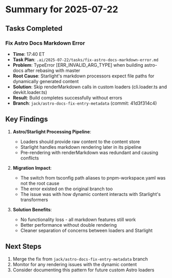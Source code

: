 # Summary for 2025-07-22

## Tasks Completed

### Fix Astro Docs Markdown Error
- **Time**: 17:40 ET
- **Task Plan**: `.ai/2025-07-22/tasks/fix-astro-docs-markdown-error.md`
- **Problem**: TypeError [ERR_INVALID_ARG_TYPE] when building astro-docs after rebasing with master
- **Root Cause**: Starlight's markdown processors expect file paths for dynamically generated content
- **Solution**: Skip renderMarkdown calls in custom loaders (cli.loader.ts and devkit.loader.ts)
- **Result**: Build completes successfully without errors
- **Branch**: `jack/astro-docs-fix-entry-metadata` (commit: 41d3f314c4)

## Key Findings

1. **Astro/Starlight Processing Pipeline**:
   - Loaders should provide raw content to the content store
   - Starlight handles markdown rendering later in its pipeline
   - Pre-rendering with renderMarkdown was redundant and causing conflicts

2. **Migration Impact**:
   - The switch from tsconfig path aliases to pnpm-workspace.yaml was not the root cause
   - The error existed on the original branch too
   - The issue was with how dynamic content interacts with Starlight's transformers

3. **Solution Benefits**:
   - No functionality loss - all markdown features still work
   - Better performance without double rendering
   - Cleaner separation of concerns between loaders and Starlight

## Next Steps

1. Merge the fix from `jack/astro-docs-fix-entry-metadata` branch
2. Monitor for any rendering issues with the dynamic content
3. Consider documenting this pattern for future custom Astro loaders